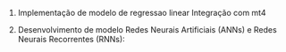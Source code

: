 1. Implementação de modelo de regressao linear
   Integração com mt4

2. Desenvolvimento de modelo Redes Neurais Artificiais (ANNs) e Redes Neurais Recorrentes (RNNs):
